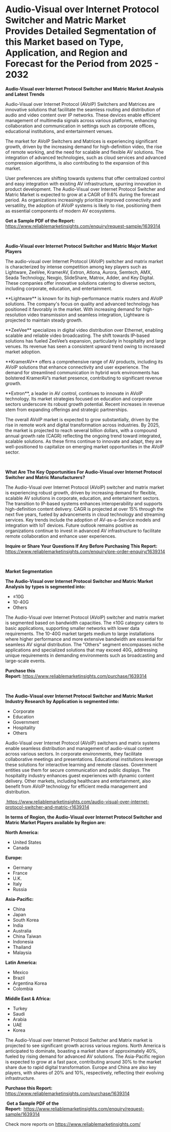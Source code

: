 <p><h1>Audio-Visual over Internet Protocol Switcher and Matric Market Provides Detailed Segmentation of this Market based on Type, Application, and Region and Forecast for the Period from 2025 - 2032</h1></p><p><strong>Audio-Visual over Internet Protocol Switcher and Matric Market Analysis and Latest Trends</strong></p>
<p><p>Audio-Visual over Internet Protocol (AVoIP) Switchers and Matrices are innovative solutions that facilitate the seamless routing and distribution of audio and video content over IP networks. These devices enable efficient management of multimedia signals across various platforms, enhancing collaboration and communication in settings such as corporate offices, educational institutions, and entertainment venues.</p><p>The market for AVoIP Switchers and Matrices is experiencing significant growth, driven by the increasing demand for high-definition video, the rise of remote working, and the need for scalable and flexible AV solutions. The integration of advanced technologies, such as cloud services and advanced compression algorithms, is also contributing to the expansion of this market. </p><p>User preferences are shifting towards systems that offer centralized control and easy integration with existing AV infrastructure, spurring innovation in product development. The Audio-Visual over Internet Protocol Switcher and Matric Market is expected to grow at a CAGR of 9.6% during the forecast period. As organizations increasingly prioritize improved connectivity and versatility, the adoption of AVoIP systems is likely to rise, positioning them as essential components of modern AV ecosystems.</p></p>
<p><strong>Get a Sample PDF of the Report:&nbsp;</strong> <a href="https://www.reliablemarketinsights.com/enquiry/request-sample/1639314?utm_campaign=2802&utm_medium=2&utm_source=Github&utm_content=ia&utm_term=06042025&utm_id=audio-visual-over-internet-protocol-switcher-and-matric">https://www.reliablemarketinsights.com/enquiry/request-sample/1639314</a></p>
<p>&nbsp;</p>
<p><strong>Audio-Visual over Internet Protocol Switcher and Matric Major Market Players</strong></p>
<p><p>The audio-visual over Internet Protocol (AVoIP) switcher and matrix market is characterized by intense competition among key players such as Lightware, ZeeVee, KramerAV, Extron, Atlona, Aurora, Semtech, AMX, Seada Technology, Nexgio, SlideShare, Matrox, Adder, and Key Digital. These companies offer innovative solutions catering to diverse sectors, including corporate, education, and entertainment.</p><p>**Lightware** is known for its high-performance matrix routers and AVoIP solutions. The company's focus on quality and advanced technology has positioned it favorably in the market. With increasing demand for high-resolution video transmission and seamless integration, Lightware is projected to maintain steady growth.</p><p>**ZeeVee** specializes in digital video distribution over Ethernet, enabling scalable and reliable video broadcasting. The shift towards IP-based solutions has fueled ZeeVee’s expansion, particularly in hospitality and large venues. Its revenue has seen a consistent upward trend owing to increased market adoption.</p><p>**KramerAV** offers a comprehensive range of AV products, including its AVoIP solutions that enhance connectivity and user experience. The demand for streamlined communication in hybrid work environments has bolstered KramerAV’s market presence, contributing to significant revenue growth.</p><p>**Extron**, a leader in AV control, continues to innovate in AVoIP technology. Its market strategies focused on education and corporate sectors underscore its robust growth potential. Recent increases in revenue stem from expanding offerings and strategic partnerships.</p><p>The overall AVoIP market is expected to grow substantially, driven by the rise in remote work and digital transformation across industries. By 2025, the market is projected to reach several billion dollars, with a compound annual growth rate (CAGR) reflecting the ongoing trend toward integrated, scalable solutions. As these firms continue to innovate and adapt, they are well-positioned to capitalize on emerging market opportunities in the AVoIP sector.</p></p>
<p>&nbsp;</p>
<p><strong>What Are The Key Opportunities For Audio-Visual over Internet Protocol Switcher and Matric Manufacturers?</strong></p>
<p><p>The Audio-Visual over Internet Protocol (AVoIP) switcher and matrix market is experiencing robust growth, driven by increasing demand for flexible, scalable AV solutions in corporate, education, and entertainment sectors. The transition to IP-based systems enhances interoperability and supports high-definition content delivery. CAGR is projected at over 15% through the next five years, fueled by advancements in cloud technology and streaming services. Key trends include the adoption of AV-as-a-Service models and integration with IoT devices. Future outlook remains positive as organizations continue to invest in advanced AV infrastructure to facilitate remote collaboration and enhance user experiences.</p></p>
<p><strong>Inquire or Share Your Questions If Any Before Purchasing This Report:</strong> <a href="https://www.reliablemarketinsights.com/enquiry/pre-order-enquiry/1639314?utm_campaign=2802&utm_medium=2&utm_source=Github&utm_content=ia&utm_term=06042025&utm_id=audio-visual-over-internet-protocol-switcher-and-matric">https://www.reliablemarketinsights.com/enquiry/pre-order-enquiry/1639314</a></p>
<p>&nbsp;</p>
<p><strong>Market Segmentation</strong></p>
<p><strong>The Audio-Visual over Internet Protocol Switcher and Matric Market Analysis by types is segmented into:</strong></p>
<p><ul><li>≤10G</li><li>10-40G</li><li>Others</li></ul></p>
<p><p>The Audio-Visual over Internet Protocol (AVoIP) switcher and matrix market is segmented based on bandwidth capacities. The ≤10G category caters to basic applications, supporting smaller networks with lower data requirements. The 10-40G market targets medium to large installations where higher performance and more extensive bandwidth are essential for seamless AV signal distribution. The "Others" segment encompasses niche applications and specialized solutions that may exceed 40G, addressing unique requirements in demanding environments such as broadcasting and large-scale events.</p></p>
<p><strong>Purchase this Report:&nbsp;</strong><a href="https://www.reliablemarketinsights.com/purchase/1639314?utm_campaign=2802&utm_medium=2&utm_source=Github&utm_content=ia&utm_term=06042025&utm_id=audio-visual-over-internet-protocol-switcher-and-matric">https://www.reliablemarketinsights.com/purchase/1639314</a></p>
<p>&nbsp;</p>
<p><strong>The Audio-Visual over Internet Protocol Switcher and Matric Market Industry Research by Application is segmented into:</strong></p>
<p><ul><li>Corporate</li><li>Education</li><li>Government</li><li>Hospitality</li><li>Others</li></ul></p>
<p><p>Audio-Visual over Internet Protocol (AVoIP) switchers and matrix systems enable seamless distribution and management of audio-visual content across various sectors. In corporate environments, they facilitate collaborative meetings and presentations. Educational institutions leverage these solutions for interactive learning and remote classes. Government entities use them for secure communication and public displays. The hospitality industry enhances guest experiences with dynamic content delivery. Other markets, including healthcare and entertainment, also benefit from AVoIP technology for efficient media management and distribution.</p></p>
<p><a href="https://www.reliablemarketinsights.com/audio-visual-over-internet-protocol-switcher-and-matric-r1639314?utm_campaign=2802&utm_medium=2&utm_source=Github&utm_content=ia&utm_term=06042025&utm_id=audio-visual-over-internet-protocol-switcher-and-matric">&nbsp;https://www.reliablemarketinsights.com/audio-visual-over-internet-protocol-switcher-and-matric-r1639314</a></p>
<p><strong>In terms of Region, the Audio-Visual over Internet Protocol Switcher and Matric Market Players available by Region are:</strong></p>
<p>
    <p> <strong> North America: </strong>
        <ul>
            <li>United States</li>
            <li>Canada</li>
        </ul>
        </p> 
    <p> <strong> Europe: </strong>
        <ul>
            <li>Germany</li>
            <li>France</li>
            <li>U.K.</li>
            <li>Italy</li>
            <li>Russia</li>
        </ul>
        </p> 
    <p> <strong> Asia-Pacific: </strong>
        <ul>
            <li>China</li>
            <li>Japan</li>
            <li>South Korea</li>
            <li>India</li>
            <li>Australia</li>
            <li>China Taiwan</li>
            <li>Indonesia</li>
            <li>Thailand</li>
            <li>Malaysia</li>
        </ul>
        </p> 
    <p> <strong> Latin America: </strong>
        <ul>
            <li>Mexico</li>
            <li>Brazil</li>
            <li>Argentina Korea</li>
            <li>Colombia</li>
        </ul>
        </p> 
    <p> <strong> Middle East & Africa: </strong>
        <ul>
            <li>Turkey</li>
            <li>Saudi</li>
            <li>Arabia</li>
            <li>UAE</li>
            <li>Korea</li>
        </ul>
    </p>
    </p>
<p><p>The Audio-Visual over Internet Protocol Switcher and Matrix market is projected to see significant growth across various regions. North America is anticipated to dominate, boasting a market share of approximately 40%, fueled by rising demand for advanced AV solutions. The Asia-Pacific region is expected to grow at a fast pace, contributing around 30% to the market share due to rapid digital transformation. Europe and China are also key players, with shares of 20% and 10%, respectively, reflecting their evolving infrastructure.</p></p>
<p><strong>Purchase this Report: </strong><a href="https://www.reliablemarketinsights.com/purchase/1639314?utm_campaign=2802&utm_medium=2&utm_source=Github&utm_content=ia&utm_term=06042025&utm_id=audio-visual-over-internet-protocol-switcher-and-matric">https://www.reliablemarketinsights.com/purchase/1639314</a></p>
<p>&nbsp;<strong>Get a Sample PDF of the Report:&nbsp;&nbsp;</strong><a href="https://www.reliablemarketinsights.com/enquiry/request-sample/1639314?utm_campaign=2802&utm_medium=2&utm_source=Github&utm_content=ia&utm_term=06042025&utm_id=audio-visual-over-internet-protocol-switcher-and-matric">https://www.reliablemarketinsights.com/enquiry/request-sample/1639314</a></p>
<p><strong></strong></p>
<p>Check more reports on <a href="https://www.reliablemarketinsights.com/?utm_campaign=2802&utm_medium=2&utm_source=Github&utm_content=ia&utm_term=06042025&utm_id=audio-visual-over-internet-protocol-switcher-and-matric">https://www.reliablemarketinsights.com/</a></p>